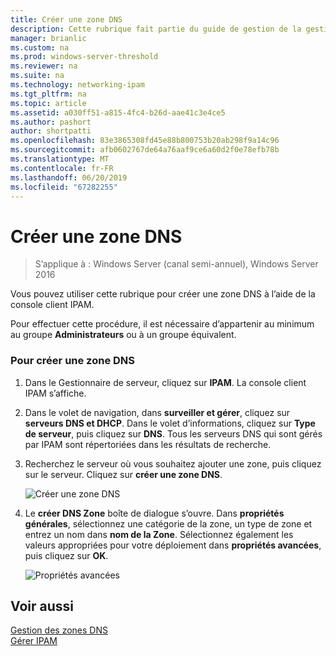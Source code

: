 ```yaml
---
title: Créer une zone DNS
description: Cette rubrique fait partie du guide de gestion de la gestion des adresses IP (IPAM) dans Windows Server 2016.
manager: brianlic
ms.custom: na
ms.prod: windows-server-threshold
ms.reviewer: na
ms.suite: na
ms.technology: networking-ipam
ms.tgt_pltfrm: na
ms.topic: article
ms.assetid: a030ff51-a815-4fc4-b26d-aae41c3e4ce5
ms.author: pashort
author: shortpatti
ms.openlocfilehash: 83e3865308fd45e88b800753b20ab298f9a14c96
ms.sourcegitcommit: afb0602767de64a76aaf9ce6a60d2f0e78efb78b
ms.translationtype: MT
ms.contentlocale: fr-FR
ms.lasthandoff: 06/20/2019
ms.locfileid: "67282255"
---
```

# <a name="create-a-dns-zone"></a>Créer une zone DNS

>S’applique à : Windows Server (canal semi-annuel), Windows Server 2016

Vous pouvez utiliser cette rubrique pour créer une zone DNS à l’aide de la console client IPAM.  
  
Pour effectuer cette procédure, il est nécessaire d’appartenir au minimum au groupe **Administrateurs** ou à un groupe équivalent.  
  
### <a name="to-create-a-dns-zone"></a>Pour créer une zone DNS  
  
1.  Dans le Gestionnaire de serveur, cliquez sur **IPAM**. La console client IPAM s’affiche.  
  
2.  Dans le volet de navigation, dans **surveiller et gérer**, cliquez sur **serveurs DNS et DHCP**. Dans le volet d’informations, cliquez sur **Type de serveur**, puis cliquez sur **DNS**. Tous les serveurs DNS qui sont gérés par IPAM sont répertoriées dans les résultats de recherche.  
  
3.  Recherchez le serveur où vous souhaitez ajouter une zone, puis cliquez sur le serveur.  Cliquez sur **créer une zone DNS**.  
  
    ![Créer une zone DNS](../../media/Create-a-DNS-Zone/ipam_CreateDNSZone_01a.jpg)  
  
4.  Le **créer DNS Zone** boîte de dialogue s’ouvre. Dans **propriétés générales**, sélectionnez une catégorie de la zone, un type de zone et entrez un nom dans **nom de la Zone**. Sélectionnez également les valeurs appropriées pour votre déploiement dans **propriétés avancées**, puis cliquez sur **OK**.  
  
    ![Propriétés avancées](../../media/Create-a-DNS-Zone/ipam_CreateDNSZone_02a.jpg)  
  
## <a name="see-also"></a>Voir aussi  
[Gestion des zones DNS](DNS-Zone-Management.md)  
[Gérer IPAM](Manage-IPAM.md)  
  


